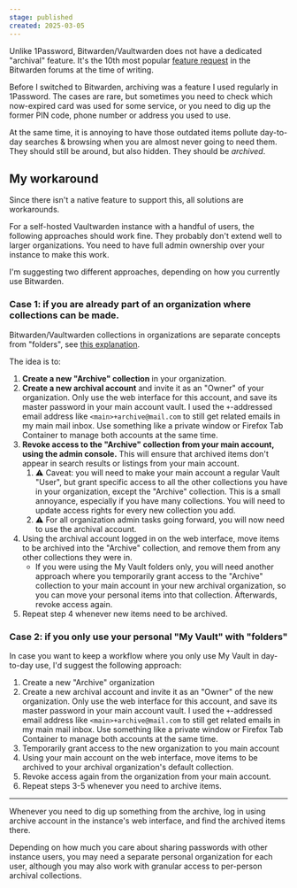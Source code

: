 ```yaml
---
stage: published
created: 2025-03-05
---
```


Unlike 1Password, Bitwarden/Vaultwarden does not have a dedicated "archival" feature. It's the 10th most popular [feature request](https://community.bitwarden.com/t/archive-old-accounts/7191/156) in the Bitwarden forums at the time of writing.

Before I switched to Bitwarden, archiving was a feature I used regularly in 1Password. The cases are rare, but sometimes you need to check which now-expired card was used for some service, or you need to dig up the former PIN code, phone number or address you used to use.

At the same time, it is annoying to have those outdated items pollute day-to-day searches & browsing when you are almost never going to need them. They should still be around, but also hidden. They should be _archived_.

## My workaround

Since there isn't a native feature to support this, all solutions are workarounds. 

For a self-hosted Vaultwarden instance with a handful of users, the following approaches should work fine. They probably don't extend well to larger organizations. You need to have full admin ownership over your instance to make this work.

I'm suggesting two different approaches, depending on how you currently use Bitwarden. 
### Case 1: if you are already part of an organization where collections can be made.

Bitwarden/Vaultwarden collections in organizations are separate concepts from "folders", see [this explanation](https://bitwarden.com/help/about-collections/).

The idea is to:
1. **Create a new "Archive" collection** in your organization. 
2. **Create a new archival account** and invite it as an "Owner" of your organization. Only use the web interface for this account, and save its master password in your main account vault.  I used the `+`-addressed email address like `<main>+archive@mail.com` to still get related emails in my main mail inbox. Use something like a private window or Firefox Tab Container to manage both accounts at the same time.
3. **Revoke access to the "Archive" collection from your main account, using the admin console.** This will ensure that archived items don't appear in search results or listings from your main account. 
	1. ⚠ Caveat: you will need to make your main account a regular Vault "User", but grant specific access to all the other collections you have in your organization, except the "Archive" collection. This is a small annoyance, especially if you have many collections. You will need to update access rights for every new collection you add.
	2. ⚠ For all organization admin tasks going forward, you will now need to use the archival account.
4. Using the archival account logged in on the web interface, move items to be archived into the "Archive" collection, and remove them from any other collections they were in.
	- If you were using the My Vault folders only, you will need another approach where you temporarily grant access to the "Archive" collection to your main account in your new archival organization, so you can move your personal items into that collection. Afterwards, revoke access again.
5. Repeat step 4 whenever new items need to be archived.
### Case 2: if you only use your personal "My Vault" with "folders"

In case you want to keep a workflow where you only use My Vault in day-to-day use, I'd suggest the following approach:

1. Create a new "Archive" organization
2. Create a new archival account and invite it as an "Owner" of the new organization. Only use the web interface for this account, and save its master password in your main account vault.  I used the `+`-addressed email address like `<main>+archive@mail.com` to still get related emails in my main mail inbox. Use something like a private window or Firefox Tab Container to manage both accounts at the same time.
3. Temporarily grant access to the new organization to you main account
4. Using your main account on the web interface, move items to be archived to your archival organization's default collection.
5. Revoke access again from the organization from your main account.
6. Repeat steps 3-5 whenever you need to archive items.

---

Whenever you need to dig up something from the archive, log in using archive account in the instance's web interface, and find the archived items there.

Depending on how much you care about sharing passwords with other instance users, you may need a separate personal organization for each user, although you may also work with granular access to per-person archival collections.